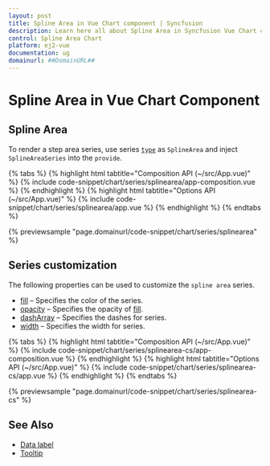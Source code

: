```yaml
---
layout: post
title: Spline Area in Vue Chart component | Syncfusion
description: Learn here all about Spline Area in Syncfusion Vue Chart component of Syncfusion Essential JS 2 and more.
control: Spline Area Chart
platform: ej2-vue
documentation: ug
domainurl: ##DomainURL##
---
```

# Spline Area in Vue Chart Component

## Spline Area

To render a step area series, use series [`type`](https://ej2.syncfusion.com/vue/documentation/api/chart/series/#type) as `SplineArea` and inject `SplineAreaSeries`  into the `provide`.

{% tabs %}
{% highlight html tabtitle="Composition API (~/src/App.vue)" %}
{% include code-snippet/chart/series/splinearea/app-composition.vue %}
{% endhighlight %}
{% highlight html tabtitle="Options API (~/src/App.vue)" %}
{% include code-snippet/chart/series/splinearea/app.vue %}
{% endhighlight %}
{% endtabs %}

{% previewsample "page.domainurl/code-snippet/chart/series/splinearea" %}

## Series customization

The following properties can be used to customize the `spline area` series.

* [fill](https://ej2.syncfusion.com/vue/documentation/api/chart/seriesModel/#fill) – Specifies the color of the series.
* [opacity](https://ej2.syncfusion.com/vue/documentation/api/chart/seriesModel/#opacity) – Specifies the opacity of [fill](https://ej2.syncfusion.com/vue/documentation/api/chart/seriesModel/#fill).
* [dashArray](https://ej2.syncfusion.com/vue/documentation/api/chart/seriesModel/#dasharray) – Specifies the dashes for series.
* [width](https://ej2.syncfusion.com/vue/documentation/api/chart/seriesModel/#width) – Specifies the width for series.

{% tabs %}
{% highlight html tabtitle="Composition API (~/src/App.vue)" %}
{% include code-snippet/chart/series/splinearea-cs/app-composition.vue %}
{% endhighlight %}
{% highlight html tabtitle="Options API (~/src/App.vue)" %}
{% include code-snippet/chart/series/splinearea-cs/app.vue %}
{% endhighlight %}
{% endtabs %}

{% previewsample "page.domainurl/code-snippet/chart/series/splinearea-cs" %}

## See Also

* [Data label](../data-labels/)
* [Tooltip](../tool-tip/)